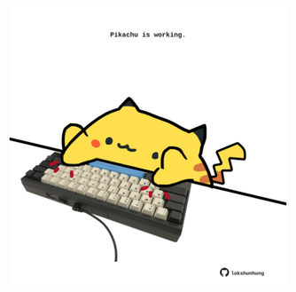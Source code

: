 <!-- built at 20/05/2024, 07:00:48 UTC -->
<p align="center">
  <img width="500" height="500" src="./ReadmeImage.svg">
</p>

